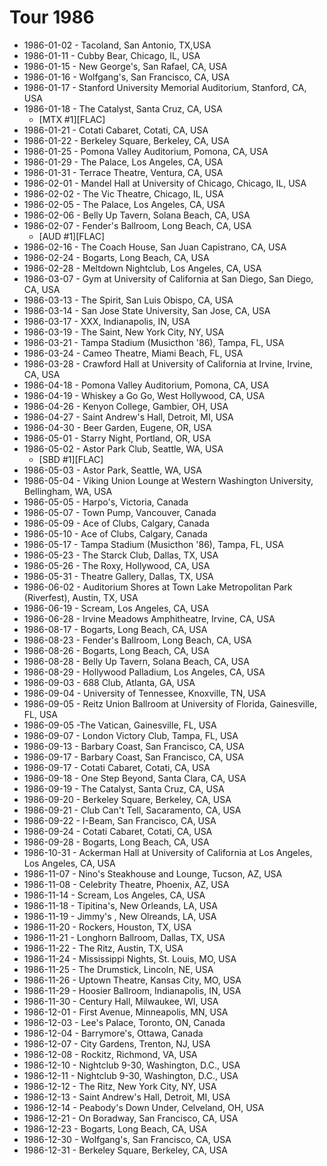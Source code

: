 # Tour 1986

* 1986-01-02 - Tacoland, San Antonio, TX,USA
* 1986-01-11 - Cubby Bear, Chicago, IL, USA
* 1986-01-15 - New George's, San Rafael, CA, USA
* 1986-01-16 - Wolfgang's, San Francisco, CA, USA
* 1986-01-17 - Stanford University Memorial Auditorium, Stanford, CA, USA
* 1986-01-18 - The Catalyst, Santa Cruz, CA, USA
  * [MTX #1][FLAC] 
* 1986-01-21 - Cotati Cabaret, Cotati, CA, USA
* 1986-01-22 - Berkeley Square, Berkeley, CA, USA
* 1986-01-25 - Pomona Valley Auditorium, Pomona, CA, USA
* 1986-01-29 - The Palace, Los Angeles, CA, USA
* 1986-01-31 - Terrace Theatre, Ventura, CA, USA
* 1986-02-01 - Mandel Hall at University of Chicago, Chicago, IL, USA
* 1986-02-02 - The Vic Theatre, Chicago, IL, USA
* 1986-02-05 - The Palace, Los Angeles, CA, USA
* 1986-02-06 - Belly Up Tavern, Solana Beach, CA, USA
* 1986-02-07 - Fender's Ballroom, Long Beach, CA, USA
  * [AUD #1][FLAC] 
* 1986-02-16 - The Coach House, San Juan Capistrano, CA, USA
* 1986-02-24 - Bogarts, Long Beach, CA, USA
* 1986-02-28 - Meltdown Nightclub, Los Angeles, CA, USA
* 1986-03-07 - Gym at University of California at San Diego, San Diego, CA, USA
* 1986-03-13 - The Spirit, San Luis Obispo, CA, USA
* 1986-03-14 - San Jose State University, San Jose, CA, USA
* 1986-03-17 - XXX, Indianapolis, IN, USA
* 1986-03-19 - The Saint, New York City, NY, USA
* 1986-03-21 - Tampa Stadium (Musicthon '86), Tampa, FL, USA
* 1986-03-24 - Cameo Theatre, Miami Beach, FL, USA
* 1986-03-28 - Crawford Hall at University of California at Irvine, Irvine, CA, USA
* 1986-04-18 - Pomona Valley Auditorium, Pomona, CA, USA
* 1986-04-19 - Whiskey a Go Go, West Hollywood, CA, USA
* 1986-04-26 - Kenyon College, Gambier, OH, USA
* 1986-04-27 - Saint Andrew's Hall, Detroit, MI, USA
* 1986-04-30 - Beer Garden, Eugene, OR, USA
* 1986-05-01 - Starry Night, Portland, OR, USA
* 1986-05-02 - Astor Park Club, Seattle, WA, USA
  * [SBD #1][FLAC]
* 1986-05-03 - Astor Park, Seattle, WA, USA
* 1986-05-04 - Viking Union Lounge at Western Washington University, Bellingham, WA, USA
* 1986-05-05 - Harpo's, Victoria, Canada
* 1986-05-07 - Town Pump, Vancouver, Canada
* 1986-05-09 - Ace of Clubs, Calgary, Canada
* 1986-05-10 - Ace of Clubs, Calgary, Canada
* 1986-05-17 - Tampa Stadium (Musicthon '86), Tampa, FL, USA
* 1986-05-23 - The Starck Club, Dallas, TX, USA
* 1986-05-26 - The Roxy, Hollywood, CA, USA
* 1986-05-31 - Theatre Gallery, Dallas, TX, USA
* 1986-06-02 - Auditorium Shores at Town Lake Metropolitan Park (Riverfest), Austin, TX, USA
* 1986-06-19 - Scream, Los Angeles, CA, USA
* 1986-06-28 - Irvine Meadows Amphitheatre, Irvine, CA, USA
* 1986-08-17 - Bogarts, Long Beach, CA, USA
* 1986-08-23 - Fender's Ballroom, Long Beach, CA, USA
* 1986-08-26 - Bogarts, Long Beach, CA, USA
* 1986-08-28 - Belly Up Tavern, Solana Beach, CA, USA
* 1986-08-29 - Hollywood Palladium, Los Angeles, CA, USA
* 1986-09-03 - 688 Club, Atlanta, GA, USA
* 1986-09-04 - University of Tennessee, Knoxville, TN, USA
* 1986-09-05 - Reitz Union Ballroom at University of Florida, Gainesville, FL, USA
* 1986-09-05 -The Vatican, Gainesville, FL, USA
* 1986-09-07 - London Victory Club, Tampa, FL, USA
* 1986-09-13 - Barbary Coast, San Francisco, CA, USA
* 1986-09-17 - Barbary Coast, San Francisco, CA, USA
* 1986-09-17 - Cotati Cabaret, Cotati, CA, USA
* 1986-09-18 - One Step Beyond, Santa Clara, CA, USA
* 1986-09-19 - The Catalyst, Santa Cruz, CA, USA
* 1986-09-20 - Berkeley Square, Berkeley, CA, USA
* 1986-09-21 - Club Can't Tell, Sacaramento, CA, USA
* 1986-09-22 - I-Beam, San Francisco, CA, USA
* 1986-09-24 - Cotati Cabaret, Cotati, CA, USA
* 1986-09-28 - Bogarts, Long Beach, CA, USA
* 1986-10-31 - Ackerman Hall at University of California at Los Angeles, Los Angeles, CA, USA
* 1986-11-07 - Nino's Steakhouse and Lounge, Tucson, AZ, USA
* 1986-11-08 - Celebrity Theatre, Phoenix, AZ, USA
* 1986-11-14 - Scream, Los Angeles, CA, USA
* 1986-11-18 - Tipitina's, New Orleands, LA, USA
* 1986-11-19 - Jimmy's , New Olreands, LA, USA
* 1986-11-20 - Rockers, Houston, TX, USA
* 1986-11-21 - Longhorn Ballroom, Dallas, TX, USA
* 1986-11-22 - The Ritz, Austin, TX, USA
* 1986-11-24 - Mississippi Nights, St. Louis, MO, USA
* 1986-11-25 - The Drumstick, Lincoln, NE, USA
* 1986-11-26 - Uptown Theatre, Kansas City, MO, USA
* 1986-11-29 - Hoosier Ballroom, Indianapolis, IN, USA
* 1986-11-30 - Century Hall, Milwaukee, WI, USA
* 1986-12-01 - First Avenue, Minneapolis, MN, USA
* 1986-12-03 - Lee's Palace, Toronto, ON, Canada
* 1986-12-04 - Barrymore's, Ottawa, Canada
* 1986-12-07 - City Gardens, Trenton, NJ, USA
* 1986-12-08 - Rockitz, Richmond, VA, USA
* 1986-12-10 - Nightclub 9-30, Washington, D.C., USA
* 1986-12-11 - Nightclub 9-30, Washington, D.C., USA
* 1986-12-12 - The Ritz, New York City, NY, USA
* 1986-12-13 - Saint Andrew's Hall, Detroit, MI, USA
* 1986-12-14 - Peabody's Down Under, Celveland, OH, USA
* 1986-12-21 - On Boradway, San Francisco, CA, USA
* 1986-12-23 - Bogarts, Long Beach, CA, USA
* 1986-12-30 - Wolfgang's, San Francisco, CA, USA
* 1986-12-31 - Berkeley Square, Berkeley, CA, USA
